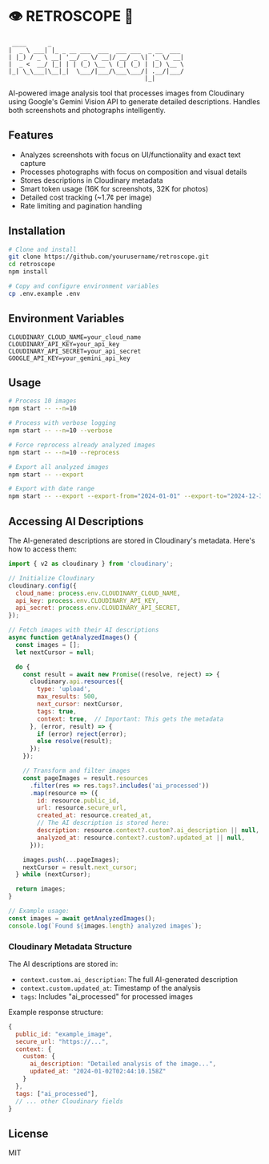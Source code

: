 # 👁️ RETROSCOPE 📸

```
 ____      _                                      
|  _ \ ___| |_ _ __ ___  ___  ___ ___  _ __  ___ 
| |_) / _ \ __| '__/ _ \/ __|/ __/ _ \| '_ \/ __|
|  _ <  __/ |_| | | (_) \__ \ (_| (_) | |_) \__ \
|_| \_\___|\__|_|  \___/|___/\___\___/| .__/|___/
                                      |_|         
```

AI-powered image analysis tool that processes images from Cloudinary using Google's Gemini Vision API to generate detailed descriptions. Handles both screenshots and photographs intelligently.

## Features

- Analyzes screenshots with focus on UI/functionality and exact text capture
- Processes photographs with focus on composition and visual details
- Stores descriptions in Cloudinary metadata
- Smart token usage (16K for screenshots, 32K for photos)
- Detailed cost tracking (~1.7¢ per image)
- Rate limiting and pagination handling

## Installation

```bash
# Clone and install
git clone https://github.com/yourusername/retroscope.git
cd retroscope
npm install

# Copy and configure environment variables
cp .env.example .env
```

## Environment Variables

```env
CLOUDINARY_CLOUD_NAME=your_cloud_name
CLOUDINARY_API_KEY=your_api_key
CLOUDINARY_API_SECRET=your_api_secret
GOOGLE_API_KEY=your_gemini_api_key
```

## Usage

```bash
# Process 10 images
npm start -- --n=10

# Process with verbose logging
npm start -- --n=10 --verbose

# Force reprocess already analyzed images
npm start -- --n=10 --reprocess

# Export all analyzed images
npm start -- --export

# Export with date range
npm start -- --export --export-from="2024-01-01" --export-to="2024-12-31"
```

## Accessing AI Descriptions

The AI-generated descriptions are stored in Cloudinary's metadata. Here's how to access them:

```javascript
import { v2 as cloudinary } from 'cloudinary';

// Initialize Cloudinary
cloudinary.config({
  cloud_name: process.env.CLOUDINARY_CLOUD_NAME,
  api_key: process.env.CLOUDINARY_API_KEY,
  api_secret: process.env.CLOUDINARY_API_SECRET,
});

// Fetch images with their AI descriptions
async function getAnalyzedImages() {
  const images = [];
  let nextCursor = null;

  do {
    const result = await new Promise((resolve, reject) => {
      cloudinary.api.resources({
        type: 'upload',
        max_results: 500,
        next_cursor: nextCursor,
        tags: true,
        context: true,  // Important: This gets the metadata
      }, (error, result) => {
        if (error) reject(error);
        else resolve(result);
      });
    });

    // Transform and filter images
    const pageImages = result.resources
      .filter(res => res.tags?.includes('ai_processed'))
      .map(resource => ({
        id: resource.public_id,
        url: resource.secure_url,
        created_at: resource.created_at,
        // The AI description is stored here:
        description: resource.context?.custom?.ai_description || null,
        analyzed_at: resource.context?.custom?.updated_at || null,
      }));

    images.push(...pageImages);
    nextCursor = result.next_cursor;
  } while (nextCursor);

  return images;
}

// Example usage:
const images = await getAnalyzedImages();
console.log(`Found ${images.length} analyzed images`);
```

### Cloudinary Metadata Structure

The AI descriptions are stored in:
- `context.custom.ai_description`: The full AI-generated description
- `context.custom.updated_at`: Timestamp of the analysis
- `tags`: Includes "ai_processed" for processed images

Example response structure:
```javascript
{
  public_id: "example_image",
  secure_url: "https://...",
  context: {
    custom: {
      ai_description: "Detailed analysis of the image...",
      updated_at: "2024-01-02T02:44:10.158Z"
    }
  },
  tags: ["ai_processed"],
  // ... other Cloudinary fields
}
```

## License

MIT